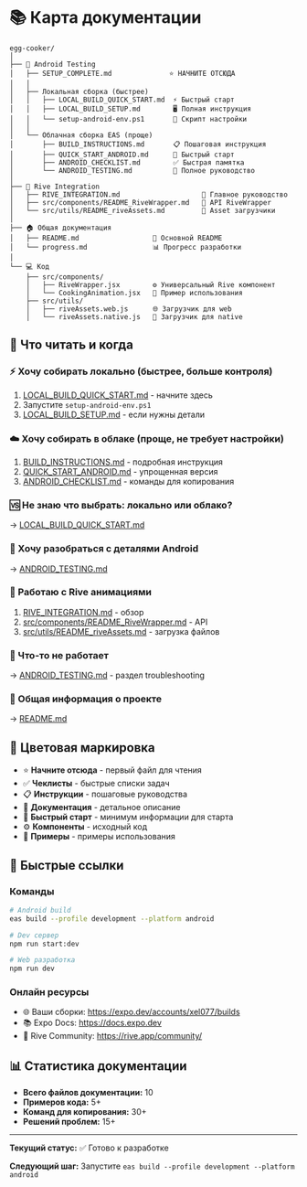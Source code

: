 # 📚 Карта документации

```
egg-cooker/
│
├── 📱 Android Testing
│   ├── SETUP_COMPLETE.md              ⭐ НАЧНИТЕ ОТСЮДА
│   │
│   ├── Локальная сборка (быстрее)
│   │   ├── LOCAL_BUILD_QUICK_START.md  ⚡ Быстрый старт
│   │   ├── LOCAL_BUILD_SETUP.md        🖥️ Полная инструкция
│   │   └── setup-android-env.ps1       🔧 Скрипт настройки
│   │
│   └── Облачная сборка EAS (проще)
│       ├── BUILD_INSTRUCTIONS.md       📋 Пошаговая инструкция
│       ├── QUICK_START_ANDROID.md      🚀 Быстрый старт
│       ├── ANDROID_CHECKLIST.md        ✅ Быстрая памятка
│       └── ANDROID_TESTING.md          📖 Полное руководство
│
├── 🎨 Rive Integration
│   ├── RIVE_INTEGRATION.md                    🎨 Главное руководство
│   ├── src/components/README_RiveWrapper.md   📖 API RiveWrapper
│   └── src/utils/README_riveAssets.md         📖 Asset загрузчики
│
├── 🏠 Общая документация
│   ├── README.md                  📖 Основной README
│   └── progress.md                📊 Прогресс разработки
│
└── 💻 Код
    ├── src/components/
    │   ├── RiveWrapper.jsx        ⚙️ Универсальный Rive компонент
    │   └── CookingAnimation.jsx   📝 Пример использования
    ├── src/utils/
    │   ├── riveAssets.web.js      🌐 Загрузчик для web
    │   └── riveAssets.native.js   📱 Загрузчик для native
```

## 🎯 Что читать и когда

### ⚡ Хочу собирать локально (быстрее, больше контроля)
1. [LOCAL_BUILD_QUICK_START.md](LOCAL_BUILD_QUICK_START.md) - начните здесь
2. Запустите `setup-android-env.ps1`
3. [LOCAL_BUILD_SETUP.md](LOCAL_BUILD_SETUP.md) - если нужны детали

### ☁️ Хочу собирать в облаке (проще, не требует настройки)
1. [BUILD_INSTRUCTIONS.md](BUILD_INSTRUCTIONS.md) - подробная инструкция
2. [QUICK_START_ANDROID.md](QUICK_START_ANDROID.md) - упрощенная версия
3. [ANDROID_CHECKLIST.md](ANDROID_CHECKLIST.md) - команды для копирования

### 🆚 Не знаю что выбрать: локально или облако?
→ [LOCAL_BUILD_QUICK_START.md](LOCAL_BUILD_QUICK_START.md#-сравнение-времени)

### 🔧 Хочу разобраться с деталями Android
→ [ANDROID_TESTING.md](ANDROID_TESTING.md)

### 🎨 Работаю с Rive анимациями
1. [RIVE_INTEGRATION.md](RIVE_INTEGRATION.md) - обзор
2. [src/components/README_RiveWrapper.md](src/components/README_RiveWrapper.md) - API
3. [src/utils/README_riveAssets.md](src/utils/README_riveAssets.md) - загрузка файлов

### 🐛 Что-то не работает
→ [ANDROID_TESTING.md](ANDROID_TESTING.md#решение-проблем) - раздел troubleshooting

### 📖 Общая информация о проекте
→ [README.md](README.md)

## 🎨 Цветовая маркировка

- ⭐ **Начните отсюда** - первый файл для чтения
- ✅ **Чеклисты** - быстрые списки задач
- 📋 **Инструкции** - пошаговые руководства
- 📖 **Документация** - детальное описание
- 🚀 **Быстрый старт** - минимум информации для старта
- ⚙️ **Компоненты** - исходный код
- 📝 **Примеры** - примеры использования

## 🔗 Быстрые ссылки

### Команды

```bash
# Android build
eas build --profile development --platform android

# Dev сервер
npm run start:dev

# Web разработка
npm run dev
```

### Онлайн ресурсы

- 🌐 Ваши сборки: https://expo.dev/accounts/xel077/builds
- 📚 Expo Docs: https://docs.expo.dev
- 🎨 Rive Community: https://rive.app/community/

## 📊 Статистика документации

- **Всего файлов документации:** 10
- **Примеров кода:** 5+
- **Команд для копирования:** 30+
- **Решений проблем:** 15+

---

**Текущий статус:** ✅ Готово к разработке

**Следующий шаг:** Запустите `eas build --profile development --platform android`


